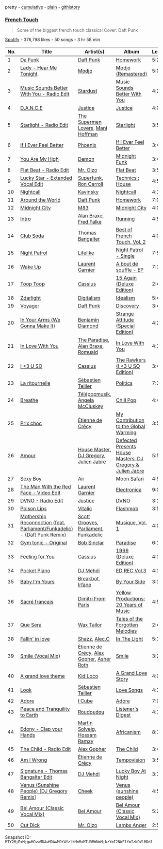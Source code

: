 pretty - [cumulative](/playlists/cumulative/37i9dQZF1DX9cbNxuNYT3d.md) - [plain](/playlists/plain/37i9dQZF1DX9cbNxuNYT3d) - [githistory](https://github.githistory.xyz/mackorone/spotify-playlist-archive/blob/main/playlists/plain/37i9dQZF1DX9cbNxuNYT3d)

### [French Touch](https://open.spotify.com/playlist/37i9dQZF1DX9cbNxuNYT3d)

> Some of the biggest french touch classics! Cover: Daft Punk

[Spotify](https://open.spotify.com/user/spotify) - 376,798 likes - 50 songs - 3 hr 58 min

| No. | Title | Artist(s) | Album | Length |
|---|---|---|---|---|
| 1 | [Da Funk](https://open.spotify.com/track/0MyY4WcN7DIfbSmp5yej5z) | [Daft Punk](https://open.spotify.com/artist/4tZwfgrHOc3mvqYlEYSvVi) | [Homework](https://open.spotify.com/album/5uRdvUR7xCnHmUW8n64n9y) | 5:28 |
| 2 | [Lady \- Hear Me Tonight](https://open.spotify.com/track/49X0LAl6faAusYq02PRAY6) | [Modjo](https://open.spotify.com/artist/0AkpPlFLnr0VQwZQeMGht0) | [Modjo \(Remastered\)](https://open.spotify.com/album/0vwDxngkhZuwNbcxzebCXI) | 5:07 |
| 3 | [Music Sounds Better With You \- Radio Edit](https://open.spotify.com/track/1mv4lh1rW1K6xhxhJmEezy) | [Stardust](https://open.spotify.com/artist/2w7IutHv5g4e8LumrwtjWR) | [Music Sounds Better With You](https://open.spotify.com/album/7Kusf5plZjl76X5ARWJbNO) | 4:20 |
| 4 | [D.A.N.C.E](https://open.spotify.com/track/33yAEqzKXexYM3WlOYtTfQ) | [Justice](https://open.spotify.com/artist/1gR0gsQYfi6joyO1dlp76N) | [Justice](https://open.spotify.com/album/4GGazqHvuKwxBjWLFaJkDL) | 4:02 |
| 5 | [Starlight \- Radio Edit](https://open.spotify.com/track/4UfupbARPxljVkBmuZlJnY) | [The Supermen Lovers](https://open.spotify.com/artist/08dJ0NJ9jMf8qdLmdhQ2yA), [Mani Hoffman](https://open.spotify.com/artist/4h5uH2PyDzfpfZresu96cw) | [Starlight](https://open.spotify.com/album/3UO75WLhEfcx45md7M3bBX) | 3:54 |
| 6 | [If I Ever Feel Better](https://open.spotify.com/track/1Rcv4ZShoftlDh5dZ3JUVf) | [Phoenix](https://open.spotify.com/artist/1xU878Z1QtBldR7ru9owdU) | [If I Ever Feel Better](https://open.spotify.com/album/0LCOGmBBXonkoUQyoH7w0j) | 3:42 |
| 7 | [You Are My High](https://open.spotify.com/track/4HUMMFH06dIfzUG2ht1BJN) | [Demon](https://open.spotify.com/artist/4LiDDSfUo671okhAa6OSHY) | [Midnight Funk](https://open.spotify.com/album/3QiAIhmPhyyTWhFoqXexat) | 3:49 |
| 8 | [Flat Beat \- Radio Edit](https://open.spotify.com/track/0LjTqBwFKfblqnuuDCH2Sw) | [Mr\. Oizo](https://open.spotify.com/artist/0b9ukmbg0MO5eMlorcgOwz) | [Flat Beat](https://open.spotify.com/album/4rUN2CpOOBouCSnbi3MfYQ) | 3:57 |
| 9 | [Lucky Star \- Extended Vocal Edit](https://open.spotify.com/track/2r1ayKuPDXsJZBm3Jrr5WV) | [Superfunk](https://open.spotify.com/artist/1CbopBMbfM0ned5OAsTkv4), [Ron Carroll](https://open.spotify.com/artist/4GcXer1D6UzmWfW1wTqS9r) | [Technics : House](https://open.spotify.com/album/1nz9JHmlpEHVkdhl7QnwQm) | 4:57 |
| 10 | [Nightcall](https://open.spotify.com/track/0U0ldCRmgCqhVvD6ksG63j) | [Kavinsky](https://open.spotify.com/artist/0UF7XLthtbSF2Eur7559oV) | [Nightcall](https://open.spotify.com/album/07nBld9enf1PyRysZAVSqJ) | 4:18 |
| 11 | [Around the World](https://open.spotify.com/track/1pKYYY0dkg23sQQXi0Q5zN) | [Daft Punk](https://open.spotify.com/artist/4tZwfgrHOc3mvqYlEYSvVi) | [Homework](https://open.spotify.com/album/5uRdvUR7xCnHmUW8n64n9y) | 7:09 |
| 12 | [Midnight City](https://open.spotify.com/track/6uaBPdNeTvL4yH9CVJOg6K) | [M83](https://open.spotify.com/artist/63MQldklfxkjYDoUE4Tppz) | [Midnight City](https://open.spotify.com/album/5DB2xMdT0qoWeaHGW9q8e6) | 4:01 |
| 13 | [Intro](https://open.spotify.com/track/60hb5H9yL4P4SPz7lrTvUw) | [Alan Braxe](https://open.spotify.com/artist/24JRvbKfTcF2x7c2kCCJrW), [Fred Falke](https://open.spotify.com/artist/0AfNNw1LS2i9KW4icd7inD) | [Running](https://open.spotify.com/album/2OazLMNTr5Vf2YmetCJshL) | 4:54 |
| 14 | [Club Soda](https://open.spotify.com/track/2GsnBcDE8xWhBnEApfuKCf) | [Thomas Bangalter](https://open.spotify.com/artist/41vv2Tj1knysv6MuFUmdwi) | [Best of French Touch, Vol\. 2](https://open.spotify.com/album/0613xP0gCcJm7fBw2skgHO) | 4:01 |
| 15 | [Night Patrol](https://open.spotify.com/track/3bi9LdoayzjhpriotcubGd) | [Lifelike](https://open.spotify.com/artist/3sa5sqxJqYjDZhGxmo4Ko5) | [Night Patrol \- Single](https://open.spotify.com/album/09JyAk5hfkLDuue2STHPuq) | 7:50 |
| 16 | [Wake Up](https://open.spotify.com/track/6NV92uKrUBhgesDlgEjwYj) | [Laurent Garnier](https://open.spotify.com/artist/3y1SoTOdrmRNTBVph5T0VZ) | [A bout de souffle \- EP](https://open.spotify.com/album/0mhVUCE794VwDpB3n9hF3G) | 7:38 |
| 17 | [Toop Toop](https://open.spotify.com/track/7cHhpJV9fC2AqgdiLvq1AO) | [Cassius](https://open.spotify.com/artist/4sf3QZW8a3xZ14IGsOAzoy) | [15 Again \(Deluxe Edition\)](https://open.spotify.com/album/3XG5dH7LcDZlkOWmtvLzXB) | 2:47 |
| 18 | [Zdarlight](https://open.spotify.com/track/2loA8ulmO8Ec34aaSqzimz) | [Digitalism](https://open.spotify.com/artist/2fBURuq7FrlH6z5F92mpOl) | [Idealism](https://open.spotify.com/album/50MnC37ZrDB6U94K6M1do8) | 5:40 |
| 19 | [Voyager](https://open.spotify.com/track/7cMFjxhbXBpOlais7KMF3j) | [Daft Punk](https://open.spotify.com/artist/4tZwfgrHOc3mvqYlEYSvVi) | [Discovery](https://open.spotify.com/album/2noRn2Aes5aoNVsU6iWThc) | 3:47 |
| 20 | [In Your Arms \(We Gonna Make It\)](https://open.spotify.com/track/1Y0WKHEvAmFP8AClB2jY0d) | [Benjamin Diamond](https://open.spotify.com/artist/2XOvFG8pp1XAV1V6ZJABim) | [Strange Attitude \(Special Edition\)](https://open.spotify.com/album/2ehhDqK506h8wm245nVCK6) | 4:21 |
| 21 | [In Love With You](https://open.spotify.com/track/2M2urNXOgop2isPZ9Vv4f7) | [The Paradise](https://open.spotify.com/artist/28z70aQRbXNFU0OP930suZ), [Alan Braxe](https://open.spotify.com/artist/24JRvbKfTcF2x7c2kCCJrW), [Romuald](https://open.spotify.com/artist/43MFF1y8czFwbjB8kf24oG) | [In Love With You](https://open.spotify.com/album/6TmoonSmmOCN6XQXgaxL7d) | 4:14 |
| 22 | [I <3 U SO](https://open.spotify.com/track/0WWBeDKdXmGbZD1XVOVqot) | [Cassius](https://open.spotify.com/artist/4sf3QZW8a3xZ14IGsOAzoy) | [The Rawkers \(I <3 U SO Edition\)](https://open.spotify.com/album/73puEbxrgGI8vbRtA6E6pZ) | 3:42 |
| 23 | [La ritournelle](https://open.spotify.com/track/0qG1teoBvooRo7Z5Z8edCk) | [Sébastien Tellier](https://open.spotify.com/artist/23ymPLjbtAMzTJS2qRtQ8Z) | [Politics](https://open.spotify.com/album/05MRLgXFBdHFMww01vbvWY) | 7:34 |
| 24 | [Breathe](https://open.spotify.com/track/5Hkfzomvg0jyKDesjouvSK) | [Télépopmusik](https://open.spotify.com/artist/3aKCo8gLJfuPYtr88aWKjF), [Angela McCluskey](https://open.spotify.com/artist/5AlIxbb8HarTSm2tdA5F0x) | [Chill Pop](https://open.spotify.com/album/5Fz1tkcLCNKWHluFgiC5P3) | 4:42 |
| 25 | [Prix choc](https://open.spotify.com/track/2ocyhcCaVvTfEn5evX0C2n) | [Étienne de Crécy](https://open.spotify.com/artist/78YRbJhMi5kXKruiQGCJo7) | [My Contribution to the Global Warming](https://open.spotify.com/album/4QiFOpTIMw3JQsUZQUIt82) | 3:51 |
| 26 | [Amour](https://open.spotify.com/track/4ynBONkE7gUFvWJQyvMSyF) | [House Master](https://open.spotify.com/artist/4LkWmfnid2my4kgYMCr4Sv), [DJ Gregory](https://open.spotify.com/artist/08P7D5oQ3HUmQ0Gjbw6nzR), [Julien Jabre](https://open.spotify.com/artist/3MKxO8huUSV0g9E08bJbBM) | [Defected Presents House Masters: DJ Gregory & Julien Jabre](https://open.spotify.com/album/2gn3OHZyw0fShGuhs4cYcr) | 5:52 |
| 27 | [Sexy Boy](https://open.spotify.com/track/6INLpBxo9F5QMer04VXEnd) | [Air](https://open.spotify.com/artist/1P6U1dCeHxPui5pIrGmndZ) | [Moon Safari](https://open.spotify.com/album/5dmYtZVJ1bG9RyrZBRrkOA) | 4:58 |
| 28 | [The Man With the Red Face \- Video Edit](https://open.spotify.com/track/0UEJRJjcXBqOORchj3vTUm) | [Laurent Garnier](https://open.spotify.com/artist/3y1SoTOdrmRNTBVph5T0VZ) | [Electronica](https://open.spotify.com/album/6SUN6zwgS4LEVlSEde9h0O) | 9:08 |
| 29 | [DVNO \- Radio Edit](https://open.spotify.com/track/1wVBZxnCo8ZkGaFqPJEmz2) | [Justice](https://open.spotify.com/artist/1gR0gsQYfi6joyO1dlp76N) | [DVNO](https://open.spotify.com/album/10y4ioZQOQoIEkFOMxElJr) | 3:11 |
| 30 | [Poison Lips](https://open.spotify.com/track/1NJ1jm3uNRrF4JZHpaX1CD) | [Vitalic](https://open.spotify.com/artist/4M84umUNRbZy1mJleyyRM9) | [Flashmob](https://open.spotify.com/album/2RlP2H89edcTGhVcpGPINj) | 3:54 |
| 31 | [Mothership Reconnection \(feat\. Parliament/Funkadelic\) \- \(Daft Punk Remix\)](https://open.spotify.com/track/5aWVNrjqFHCATLIhS2na3t) | [Scott Grooves](https://open.spotify.com/artist/7hwWjHjLHvhSDngoe2Pkbe), [Parliament](https://open.spotify.com/artist/5SMVzTJyKFJ7TUb46DglcH), [Funkadelic](https://open.spotify.com/artist/450o9jw6AtiQlQkHCdH6Ru) | [Musique, Vol\. 1](https://open.spotify.com/album/4a0p1M12f7VaZWdoNSdEK4) | 4:00 |
| 32 | [Gym tonic \- Original](https://open.spotify.com/track/4DgPcCPpxVN28ZOQBZBhu4) | [Bob Sinclar](https://open.spotify.com/artist/5YFS41yoX0YuFY39fq21oN) | [Paradise](https://open.spotify.com/album/2ZHeCVucwVH7H3qC4abtTd) | 6:12 |
| 33 | [Feeling for You](https://open.spotify.com/track/0UHhtA7tNKZaEPh7hYZVGP) | [Cassius](https://open.spotify.com/artist/4sf3QZW8a3xZ14IGsOAzoy) | [1999 \(Deluxe Edition\)](https://open.spotify.com/album/2HKgnzlGIJddpRwDlxit43) | 4:37 |
| 34 | [Pocket Piano](https://open.spotify.com/track/2RlVZuLA03wfdcOgjSUoCu) | [DJ Mehdi](https://open.spotify.com/artist/5ffMSKGQRhetAjBjEgkRun) | [ED REC Vol.3](https://open.spotify.com/album/06ouh4WbMgwgk5dbsiH8oV) | 4:33 |
| 35 | [Baby I'm Yours](https://open.spotify.com/track/0tZkVZ9DeAa0MNK2gY5NtV) | [Breakbot](https://open.spotify.com/artist/0iui2Be5CP8EWxvHYsVspL), [Irfane](https://open.spotify.com/artist/3nqQeOUvDPTu4vtYtPfBjX) | [By Your Side](https://open.spotify.com/album/6C9yWt9DLFJixQjOZIkaAT) | 3:35 |
| 36 | [Sacré français](https://open.spotify.com/track/4wjj2eNX7iELAhCh4X40Dj) | [Dimitri From Paris](https://open.spotify.com/artist/5Il27M5JXuQLgwDgVrQMgo) | [Yellow Productions: 20 Years of Music](https://open.spotify.com/album/1VOyqL5y9mvfiWh8Gk1Ty5) | 4:54 |
| 37 | [Que Sera](https://open.spotify.com/track/6TSDRzJGwbK9cajVbtqlPV) | [Wax Tailor](https://open.spotify.com/artist/3qwxSif06Qwzykdln8ZGfG) | [Tales of the Forgotten Melodies](https://open.spotify.com/album/15fB97DqVW1K7Jy1vpkYRZ) | 2:44 |
| 38 | [Fallin' in love](https://open.spotify.com/track/5yBiLaIDL1pwwNli16MGka) | [Shazz](https://open.spotify.com/artist/3WXF9fqBHmKBirvFxGDvCe), [Alec.C](https://open.spotify.com/artist/0gXUvA4KDtIsJBSA1MQWQM) | [In The Light](https://open.spotify.com/album/4qwOZy8ImMsBk8Z3MZ8Mja) | 5:12 |
| 39 | [Smile \(Vocal Mix\)](https://open.spotify.com/track/4D8d9UJPgCI3Qgliratgt7) | [Étienne de Crécy](https://open.spotify.com/artist/78YRbJhMi5kXKruiQGCJo7), [Alex Gopher](https://open.spotify.com/artist/0ADS8B9CUYtbFLvjT99Ktw), [Asher Roth](https://open.spotify.com/artist/1wgY8huggK60P5nvYrwcYT) | [Smile](https://open.spotify.com/album/5sFTXfQecW8nbnsaEKrc6e) | 3:27 |
| 40 | [A grand love theme](https://open.spotify.com/track/0pg2VKzTsBdbxPzcOkReY2) | [Kid Loco](https://open.spotify.com/artist/1ViF5mdcW7pEn7md71YjOL) | [A Grand Love Story](https://open.spotify.com/album/6R1VyRo1cFv2JDC1diCkPS) | 4:02 |
| 41 | [Look](https://open.spotify.com/track/36cHPJs9Ku6MMXaABn15QE) | [Sébastien Tellier](https://open.spotify.com/artist/23ymPLjbtAMzTJS2qRtQ8Z) | [Love Songs](https://open.spotify.com/album/6hamK8zsehwexjo0LENuG5) | 4:34 |
| 42 | [Adore](https://open.spotify.com/track/5z44PxNBSF4Bd50jE5K6Mb) | [I:Cube](https://open.spotify.com/artist/2HNNSjjaK20NZ9PDZ2EMwU) | [Adore](https://open.spotify.com/album/0Hmwqb6SRtliaK6XbhUAZx) | 7:02 |
| 43 | [Peace and Tranquility to Earth](https://open.spotify.com/track/7jKp4Yl1p89ByCMOjh2fHR) | [Roudoudou](https://open.spotify.com/artist/6YTtkGLYyAHNUGD8PVL6SL) | [Listener's Digest](https://open.spotify.com/album/6VsiGQn3S3dgape5u4dZhB) | 4:13 |
| 44 | [Edony \- Clap your Hands](https://open.spotify.com/track/6KB39k2DejOxaIxOp5qwji) | [Martin Solveig](https://open.spotify.com/artist/1bj5GrcLom5gZFF5t949Xl), [Hossam Ramzy](https://open.spotify.com/artist/1f52NJ98E9Pz2hJQ8oe4sD) | [Africanism](https://open.spotify.com/album/1Ty46CHvm7P0XOks0hvG8d) | 8:11 |
| 45 | [The Child \- Radio Edit](https://open.spotify.com/track/137Ve8N4t05BGoL1JiObsi) | [Alex Gopher](https://open.spotify.com/artist/0ADS8B9CUYtbFLvjT99Ktw) | [The Child](https://open.spotify.com/album/5xSSe8xbmsaTbcTbVul1Mq) | 3:40 |
| 46 | [Am I Wrong](https://open.spotify.com/track/3JIrefSf1HEDk4dccWWHQ3) | [Étienne de Crécy](https://open.spotify.com/artist/78YRbJhMi5kXKruiQGCJo7) | [Tempovision](https://open.spotify.com/album/39WwIm6bjNLXKdlYQYU1q5) | 3:51 |
| 47 | [Signatune \- Thomas Bangalter Edit](https://open.spotify.com/track/0lbVB3ktcJkLZwX3GkiNi9) | [DJ Mehdi](https://open.spotify.com/artist/5ffMSKGQRhetAjBjEgkRun) | [Lucky Boy At Night](https://open.spotify.com/album/34ir3zlhfLzKq2kO54Gall) | 3:38 |
| 48 | [Venus \(Sunshine People\) \[DJ Gregory Remix\]](https://open.spotify.com/track/3xUHVU3Cfqfs5I7tECQt2g) | [Cheek](https://open.spotify.com/artist/5QIYgDc1bwHkXS00viPLyC) | [Venus \(sunshine people\)](https://open.spotify.com/album/415kVuJ4SOCGDaLrE73yuQ) | 4:56 |
| 49 | [Bel Amour \(Classic Vocal Mix\)](https://open.spotify.com/track/3ovilBTxhYtCNeH92D0uu8) | [Bel Amour](https://open.spotify.com/artist/7eFsGtN5h45mGFpi75IjKo) | [Bel Amour \(Classic Vocal Mix\)](https://open.spotify.com/album/6TnjDo2gzEmY0KCMsyJWrA) | 5:24 |
| 50 | [Cut Dick](https://open.spotify.com/track/4sqZAKBTC4a2x1Ivil7h36) | [Mr\. Oizo](https://open.spotify.com/artist/0b9ukmbg0MO5eMlorcgOwz) | [Lambs Anger](https://open.spotify.com/album/5trGnTKKV1Iz39gXQiAFwZ) | 2:51 |

Snapshot ID: `MTY2MjExMjgwMCwwMDAwMDAwMDY4YzlkMmMxMTU3MWNmMjkzYmI2NWFlYmIzNDVlMDdl`
